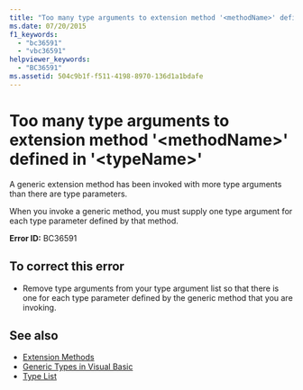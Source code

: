 ```yaml
---
title: "Too many type arguments to extension method '<methodName>' defined in '<typeName>'"
ms.date: 07/20/2015
f1_keywords: 
  - "bc36591"
  - "vbc36591"
helpviewer_keywords: 
  - "BC36591"
ms.assetid: 504c9b1f-f511-4198-8970-136d1a1bdafe
---
```

# Too many type arguments to extension method '\<methodName>' defined in '\<typeName>'
A generic extension method has been invoked with more type arguments than there are type parameters.  
  
 When you invoke a generic method, you must supply one type argument for each type parameter defined by that method.  
  
 **Error ID:** BC36591  
  
## To correct this error  
  
- Remove type arguments from your type argument list so that there is one for each type parameter defined by the generic method that you are invoking.  
  
## See also

- [Extension Methods](../../visual-basic/programming-guide/language-features/procedures/extension-methods.md)
- [Generic Types in Visual Basic](../../visual-basic/programming-guide/language-features/data-types/generic-types.md)
- [Type List](../../visual-basic/language-reference/statements/type-list.md)
